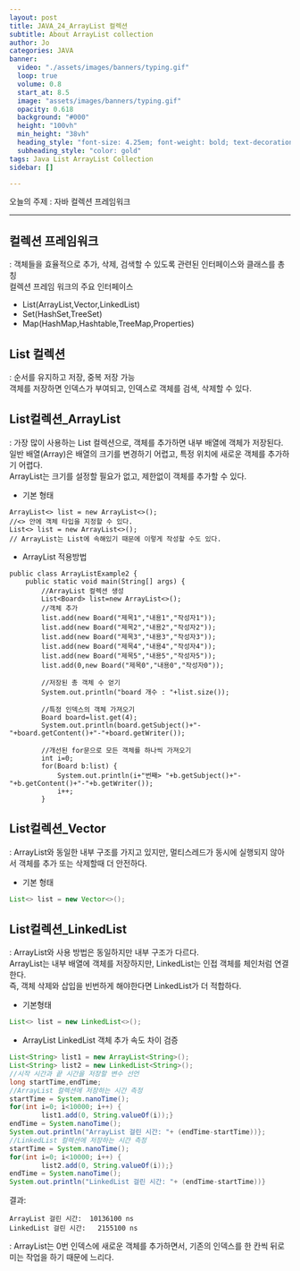 ```yaml
---
layout: post
title: JAVA_24_ArrayList 컬렉션
subtitle: About ArrayList collection
author: Jo
categories: JAVA
banner: 
  video: "./assets/images/banners/typing.gif"
  loop: true
  volume: 0.8
  start_at: 8.5
  image: "assets/images/banners/typing.gif"
  opacity: 0.618
  background: "#000"
  height: "100vh"
  min_height: "38vh"
  heading_style: "font-size: 4.25em; font-weight: bold; text-decoration: underline"
  subheading_style: "color: gold"
tags: Java List ArrayList Collection
sidebar: []

---
```


오늘의 주제 : 자바 컬렉션 프레임워크 <br>
 * * *
 
## 컬렉션 프레임워크
: 객체들을 효율적으로 추가, 삭제, 검색할 수 있도록 관련된 인터페이스와 클래스를 총칭<br>
컬렉션 프레임 워크의 주요 인터페이스<br>
 - List(ArrayList,Vector,LinkedList)
 - Set(HashSet,TreeSet)
 - Map(HashMap,Hashtable,TreeMap,Properties)
 
## List 컬렉션
: 순서를 유지하고 저장, 중복 저장 가능<br>
객체를 저장하면 인덱스가 부여되고, 인덱스로 객체를 검색, 삭제할 수 있다.<br>

## List컬렉션_ArrayList
: 가장 많이 사용하는 List 컬렉션으로, 객체를 추가하면 내부 배열에 객체가 저장된다.<br>
일반 배열(Array)은 배열의 크기를 변경하기 어렵고, 특정 위치에 새로운 객체를 추가하기 어렵다.<br>
ArrayList는 크기를 설정할 필요가 없고, 제한없이 객체를 추가할 수 있다.<br>
- 기본 형태<br>
```eclipse
ArrayList<> list = new ArrayList<>();
//<> 안에 객체 타입을 지정할 수 있다.
List<> list = new ArrayList<>();
// ArrayList는 List에 속해있기 때문에 이렇게 작성할 수도 있다.
```
- ArrayList 적용방법
```eclipse
public class ArrayListExample2 {
	public static void main(String[] args) {
		//ArrayList 컬렉션 생성
		List<Board> list=new ArrayList<>();
		//객체 추가
		list.add(new Board("제목1","내용1","작성자1"));
		list.add(new Board("제목2","내용2","작성자2"));
		list.add(new Board("제목3","내용3","작성자3"));
		list.add(new Board("제목4","내용4","작성자4"));
		list.add(new Board("제목5","내용5","작성자5"));
		list.add(0,new Board("제목0","내용0","작성자0"));
		
		//저장된 총 객체 수 얻기
		System.out.println("board 개수 : "+list.size());	
    
		//특정 인덱스의 객체 가져오기
		Board board=list.get(4);
		System.out.println(board.getSubject()+"-"+board.getContent()+"-"+board.getWriter());

		//개선된 for문으로 모든 객체를 하나씩 가져오기
		int i=0;
		for(Board b:list) {
			System.out.println(i+"번째> "+b.getSubject()+"-"+b.getContent()+"-"+b.getWriter());
			i++;
		}
```
## List컬렉션_Vector
: ArrayList와 동일한 내부 구조를 가지고 있지만, 멀티스레드가 동시에 실행되지 않아서 객체를 추가 또는 삭제할때 더 안전하다.<br>
- 기본 형태<br>
```java
List<> list = new Vector<>();
```
## List컬렉션_LinkedList
: ArrayList와 사용 방법은 동일하지만 내부 구조가 다르다.<br>
ArrayList는 내부 배열에 객체를 저장하지만, LinkedList는 인접 객체를 체인처럼 연결한다.<br>
즉, 객체 삭제와 삽입을 빈번하게 해야한다면 LinkedList가 더 적합하다.<br>
- 기본형태<br>
```java
List<> list = new LinkedList<>();
```
- ArrayList LinkedList 객체 추가 속도 차이 검증
```java
List<String> list1 = new ArrayList<String>();
List<String> list2 = new LinkedList<String>();
//시작 시간과 끝 시간을 저장할 변수 선언
long startTime,endTime;
//ArrayList 컬렉션에 저장하는 시간 측정
startTime = System.nanoTime();
for(int i=0; i<10000; i++) {
		list1.add(0, String.valueOf(i));}
endTime = System.nanoTime();
System.out.println("ArrayList 걸린 시간: "+ (endTime-startTime))};
//LinkedList 컬렉션에 저장하는 시간 측정
startTime = System.nanoTime();
for(int i=0; i<10000; i++) {
		list2.add(0, String.valueOf(i));}
endTime = System.nanoTime();
System.out.println("LinkedList 걸린 시간: "+ (endTime-startTime))}
```
결과:
```
ArrayList 걸린 시간:  10136100 ns 
LinkedList 걸린 시간:   2155100 ns
```
: ArrayList는 0번 인덱스에 새로운 객체를 추가하면서, 기존의 인덱스를 한 칸씩 뒤로 미는 작업을 하기 때문에 느리다.<br>






















